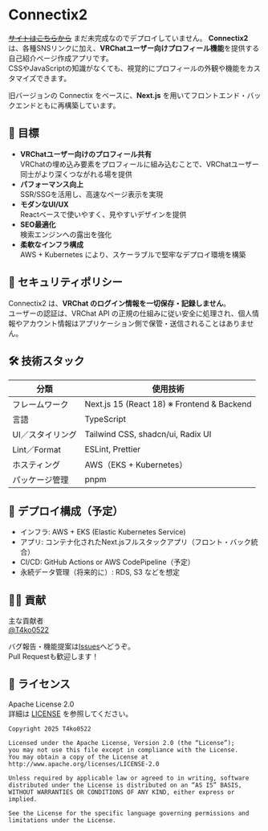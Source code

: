 # Connectix2

~~[サイトはこちらから]()~~
まだ未完成なのでデプロイしていません。
**Connectix2**は、各種SNSリンクに加え、**VRChatユーザー向けプロフィール機能**を提供する自己紹介ページ作成アプリです。  
CSSやJavaScriptの知識がなくても、視覚的にプロフィールの外観や機能をカスタマイズできます。

旧バージョンの Connectix をベースに、**Next.js** を用いてフロントエンド・バックエンドともに再構築しています。

## 🎯 目標

- **VRChatユーザー向けのプロフィール共有**  
  VRChatの埋め込み要素をプロフィールに組み込むことで、VRChatユーザー同士がより深くつながれる場を提供
- **パフォーマンス向上**  
  SSR/SSGを活用し、高速なページ表示を実現
- **モダンなUI/UX**  
  Reactベースで使いやすく、見やすいデザインを提供
- **SEO最適化**  
  検索エンジンへの露出を強化
- **柔軟なインフラ構成**  
  AWS + Kubernetes により、スケーラブルで堅牢なデプロイ環境を構築

## 🔐 セキュリティポリシー

Connectix2 は、**VRChat のログイン情報を一切保存・記録しません**。  
ユーザーの認証は、VRChat API の正規の仕組みに従い安全に処理され、個人情報やアカウント情報はアプリケーション側で保管・送信されることはありません。

## 🛠 技術スタック

| 分類              | 使用技術                              |
| ----------------- | ------------------------------------- |
| フレームワーク    | Next.js 15 (React 18) ※ Frontend & Backend |
| 言語              | TypeScript                            |
| UI／スタイリング  | Tailwind CSS, shadcn/ui, Radix UI     |
| Lint／Format      | ESLint, Prettier                      |
| ホスティング      | AWS（EKS + Kubernetes）               |
| パッケージ管理    | pnpm                                  |

## 🧱 デプロイ構成（予定）

- インフラ: AWS + EKS (Elastic Kubernetes Service)
- アプリ: コンテナ化されたNext.jsフルスタックアプリ（フロント・バック統合）
- CI/CD: GitHub Actions or AWS CodePipeline（予定）
- 永続データ管理（将来的に）: RDS, S3 などを想定

## 🙋‍♂️ 貢献

主な貢献者  
[@T4ko0522](https://github.com/T4ko0522)  

バグ報告・機能提案は[Issues](https://github.com/T4ko0522/Connectix2/issues)へどうぞ。  
Pull Requestも歓迎します！

## 📄 ライセンス

Apache License 2.0  
詳細は [LICENSE](https://github.com/T4ko0522/Connectix2/blob/master/LICENSE) を参照してください。
```
Copyright 2025 T4ko0522

Licensed under the Apache License, Version 2.0 (the “License”);
you may not use this file except in compliance with the License.
You may obtain a copy of the License at
http://www.apache.org/licenses/LICENSE-2.0

Unless required by applicable law or agreed to in writing, software
distributed under the License is distributed on an “AS IS” BASIS,
WITHOUT WARRANTIES OR CONDITIONS OF ANY KIND, either express or implied.

See the License for the specific language governing permissions and
limitations under the License.
```
